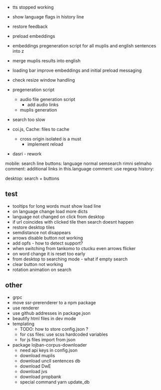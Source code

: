 * tts stopped working
* show language flags in history line
* restore feedback
* preload embeddings
* embeddings pregeneration script for all muplis and english sentences into z
* merge muplis results into english
* loading bar improve embeddings and initial preload messaging

* check resize window handling
* pregeneration script
    * audio file generation script 
        * add audio links
    * muplis generation
* search too slow
* coi.js, Cache: files to cache
    * cross origin isolated is a must
        * implement reload
* dasri - rework

mobile:
search line
buttons: language normal semsearch rimni selmaho
comment: additional links in this.language
comment: use regexp
history: 


desktop: search + buttons

## test
* tooltips for long words must show load line
* on language change load more dicts
* language not changed on click from desktop
* if url coincides with clicked tile then search doesnt happen
* restore desktop tiles
* semdistance not disappears
* arrows disable button not working
* add opfs - how to detect support?
* when switching from tankomo to ctucku even arrows flicker
* on word change it is reset too early
* from desktop to searching mode - what if empty search
* clear button not working
* rotation animation on search

## other

* grpc
* move ssr-prerenderer to a npm package
* use renderer
* use github addresses in package.json
* beautify html files in dev mode
* templating
    * TODO: how to store config.json ?
    * for css files: use scss hardcoded variables
    * for js files import from json
* package lojban-corpus-downloader
    * need api keys in config.json
    * download muplis
    * download uncll sentences db
    * download DwE
    * download jvs
    * download propbank
    * special command yarn update_db